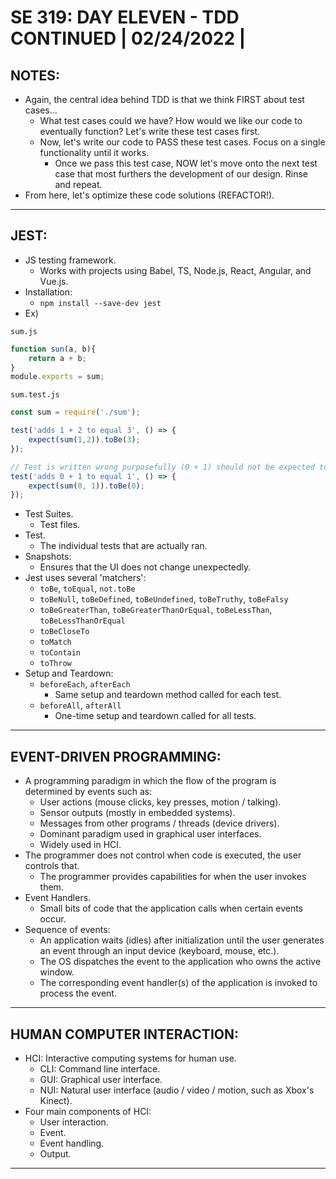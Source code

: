 # **SE 319: DAY ELEVEN - TDD CONTINUED | 02/24/2022 |**

## **NOTES:**
* Again, the central idea behind TDD is that we think FIRST about test cases...
    * What test cases could we have? How would we like our code to eventually function? Let's write these test cases first.
    * Now, let's write our code to PASS these test cases. Focus on a single functionality until it works.
        * Once we pass this test case, NOW let's move onto the next test case that most furthers the development of our design. Rinse and repeat.
* From here, let's optimize these code solutions (REFACTOR!).
---

## **JEST:**
* JS testing framework.
    * Works with projects using Babel, TS, Node.js, React, Angular, and Vue.js.
* Installation:
    * ```npm install --save-dev jest```
* Ex)

```sum.js```
```js
function sun(a, b){
    return a + b;
}
module.exports = sum;
```

```sum.test.js```
```js
const sum = require('./sum');

test('adds 1 + 2 to equal 3', () => {
    expect(sum(1,2)).toBe(3);
});

// Test is written wrong purposefully (0 + 1) should not be expected to equal 0, only written like this to show you how Jest appears when a test is failed.
test('adds 0 + 1 to equal 1', () => {
    expect(sum(0, 1)).toBe(0);
});
```
* Test Suites.
    * Test files.
* Test.
    * The individual tests that are actually ran.
* Snapshots:
    * Ensures that the UI does not change unexpectedly.
* Jest uses several 'matchers':
    * ```toBe```, ```toEqual```, ```not.toBe```
    * ```toBeNull```, ```toBeDefined```, ```toBeUndefined```, ```toBeTruthy```, ```toBeFalsy```
    * ```toBeGreaterThan```, ```toBeGreaterThanOrEqual```, ```toBeLessThan```, ```toBeLessThanOrEqual```
    * ```toBeCloseTo```
    * ```toMatch```
    * ```toContain```
    * ```toThrow```
* Setup and Teardown:
    * ```beforeEach```, ```afterEach```
        * Same setup and teardown method called for each test.
    * ```beforeAll```, ```afterAll```
        * One-time setup and teardown called for all tests.
---

## **EVENT-DRIVEN PROGRAMMING:**
* A programming paradigm in which the flow of the program is determined by events such as:
    * User actions (mouse clicks, key presses, motion / talking).
    * Sensor outputs (mostly in embedded systems).
    * Messages from other programs / threads (device drivers).
    * Dominant paradigm used in graphical user interfaces.
    * Widely used in HCI.
* The programmer does not control when code is executed, the user controls that.
    * The programmer provides capabilities for when the user invokes them.
* Event Handlers.
    * Small bits of code that the application calls when certain events occur.
* Sequence of events:
    * An application waits (idles) after initialization until the user generates an event through an input device (keyboard, mouse, etc.).
    * The OS dispatches the event to the application who owns the active window.
    * The corresponding event handler(s) of the application is invoked to process the event.
---

## **HUMAN COMPUTER INTERACTION:**
* HCI: Interactive computing systems for human use.
    * CLI: Command line interface.
    * GUI: Graphical user interface.
    * NUI: Natural user interface (audio / video / motion, such as Xbox's Kinect).
* Four main components of HCI:
    * User interaction.
    * Event.
    * Event handling.
    * Output.
---

